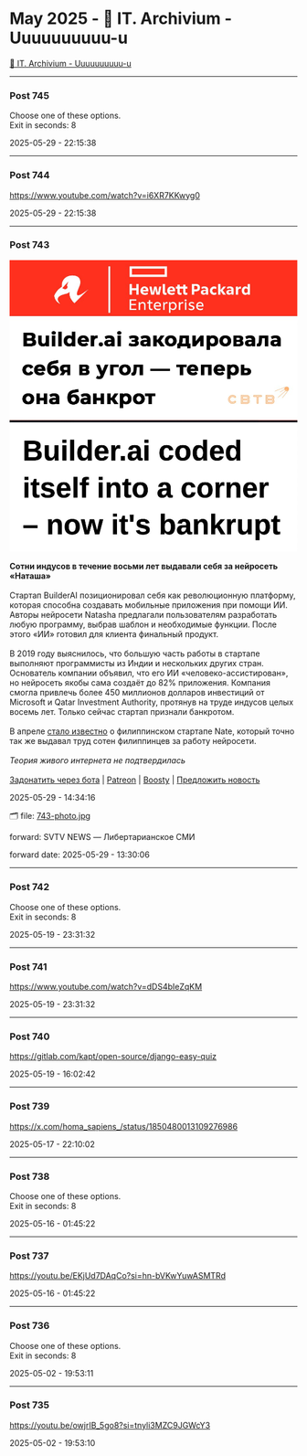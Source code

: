 # May 2025 - 🐊 IT. Archivium - Uuuuuuuuuu-u

[🐊 IT. Archivium - Uuuuuuuuuu-u](../../)



---

### Post 745




Choose one of these options. <br />Exit in seconds: 8


2025-05-29 - 22:15:38







---

### Post 744




<a href="https://www.youtube.com/watch?v=i6XR7KKwyg0">https://www.youtube.com/watch?v=i6XR7KKwyg0</a>


2025-05-29 - 22:15:38







---

### Post 743

 
![743-photo.jpg](743-photo.jpg) 



<b>Сотни индусов в течение восьми лет выдавали себя за нейросеть «Наташа»</b><br /><br />Стартап BuilderAI позиционировал себя как революционную платформу, которая способна создавать мобильные приложения при помощи ИИ. Авторы нейросети Natasha предлагали пользователям разработать любую программу, выбрав шаблон и необходимые функции. После этого «ИИ» готовил для клиента финальный продукт.<br /><br />В 2019 году выяснилось, что большую часть работы в стартапе выполняют программисты из Индии и нескольких других стран. Основатель компании объявил, что его ИИ «человеко-ассистирован», но нейросеть якобы сама создаёт до 82% приложения. Компания смогла привлечь более 450 миллионов долларов инвестиций от Microsoft и Qatar Investment Authority, протянув на труде индусов целых восемь лет. Только сейчас стартап признали банкротом.<br /><br />В апреле <a href="https://t.me/svtvnews/69423">стало известно</a> о филиппинском стартапе Nate, который точно так же выдавал труд сотен филиппинцев за работу нейросети.<br /><br /><i>Теория живого интернета не подтвердилась</i><br /><br /><a href="https://t.me/svtvnews_bot">Задонатить через бота</a> | <a href="https://www.patreon.com/svtvnews">Patreon</a> | <a href="https://boosty.to/svtvnews">Boosty</a> | <a href="http://t.me/svtv_suggest_bot">Предложить новость</a>


2025-05-29 - 14:34:16


🗂 file: [743-photo.jpg](743-photo.jpg) 


 
forward: SVTV NEWS — Либертарианское СМИ 

forward date: 2025-05-29 - 13:30:06




---

### Post 742




Choose one of these options. <br />Exit in seconds: 8


2025-05-19 - 23:31:32







---

### Post 741




<a href="https://www.youtube.com/watch?v=dDS4bIeZqKM">https://www.youtube.com/watch?v=dDS4bIeZqKM</a>


2025-05-19 - 23:31:32







---

### Post 740




<a href="https://gitlab.com/kapt/open-source/django-easy-quiz">https://gitlab.com/kapt/open-source/django-easy-quiz</a>


2025-05-19 - 16:02:42







---

### Post 739




<a href="https://x.com/homa_sapiens_/status/1850480013109276986">https://x.com/homa_sapiens_/status/1850480013109276986</a>


2025-05-17 - 22:10:02







---

### Post 738




Choose one of these options. <br />Exit in seconds: 8


2025-05-16 - 01:45:22







---

### Post 737




<a href="https://youtu.be/EKjUd7DAqCo?si=hn-bVKwYuwASMTRd">https://youtu.be/EKjUd7DAqCo?si=hn-bVKwYuwASMTRd</a>


2025-05-16 - 01:45:22







---

### Post 736




Choose one of these options. <br />Exit in seconds: 8


2025-05-02 - 19:53:11







---

### Post 735




<a href="https://youtu.be/owjrIB_5go8?si=tnyli3MZC9JGWcY3">https://youtu.be/owjrIB_5go8?si=tnyli3MZC9JGWcY3</a>


2025-05-02 - 19:53:10





